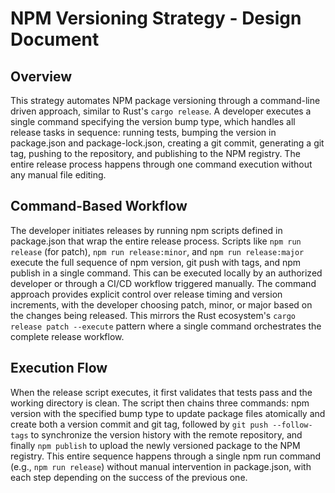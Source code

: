 # NPM Versioning Strategy - Design Document

## Overview

This strategy automates NPM package versioning through a command-line driven approach, similar to Rust's `cargo release`. A developer executes a single command specifying the version bump type, which handles all release tasks in sequence: running tests, bumping the version in package.json and package-lock.json, creating a git commit, generating a git tag, pushing to the repository, and publishing to the NPM registry. The entire release process happens through one command execution without any manual file editing.

## Command-Based Workflow

The developer initiates releases by running npm scripts defined in package.json that wrap the entire release process. Scripts like `npm run release` (for patch), `npm run release:minor`, and `npm run release:major` execute the full sequence of npm version, git push with tags, and npm publish in a single command. This can be executed locally by an authorized developer or through a CI/CD workflow triggered manually. The command approach provides explicit control over release timing and version increments, with the developer choosing patch, minor, or major based on the changes being released. This mirrors the Rust ecosystem's `cargo release patch --execute` pattern where a single command orchestrates the complete release workflow.

## Execution Flow

When the release script executes, it first validates that tests pass and the working directory is clean. The script then chains three commands: npm version with the specified bump type to update package files atomically and create both a version commit and git tag, followed by `git push --follow-tags` to synchronize the version history with the remote repository, and finally `npm publish` to upload the newly versioned package to the NPM registry. This entire sequence happens through a single npm run command (e.g., `npm run release`) without manual intervention in package.json, with each step depending on the success of the previous one.